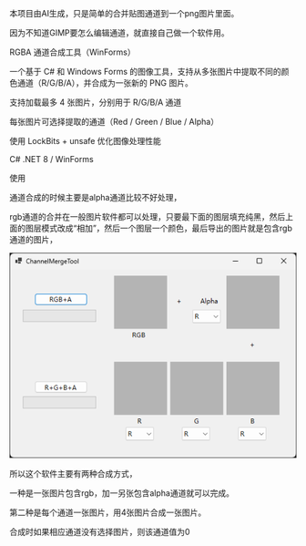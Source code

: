 本项目由AI生成，只是简单的合并贴图通道到一个png图片里面。

因为不知道GIMP要怎么编辑通道，就直接自己做一个软件用。

RGBA 通道合成工具（WinForms）

一个基于 C# 和 Windows Forms 的图像工具，支持从多张图片中提取不同的颜色通道（R/G/B/A），并合成为一张新的 PNG 图片。

支持加载最多 4 张图片，分别用于 R/G/B/A 通道

每张图片可选择提取的通道（Red / Green / Blue / Alpha）

使用 LockBits + unsafe 优化图像处理性能

C# .NET 8 / WinForms

使用

通道合成的时候主要是alpha通道比较不好处理，

rgb通道的合并在一般图片软件都可以处理，只要最下面的图层填充纯黑，然后上面的图层模式改成“相加”，然后一个图层一个颜色，最后导出的图片就是包含rgb通道的图片，

![menu](Images/menu.png)

所以这个软件主要有两种合成方式，

一种是一张图片包含rgb，加一另张包含alpha通道就可以完成。

第二种是每个通道一张图片，用4张图片合成一张图片。

合成时如果相应通道没有选择图片，则该通道值为0
